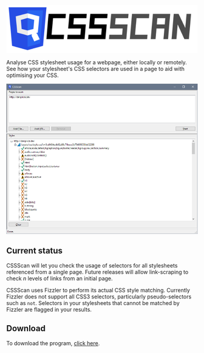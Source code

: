 ![](Resources/logo.png)

Analyse CSS stylesheet usage for a webpage, either locally or remotely. See how your stylesheet's CSS selectors are used in a page to aid with optimising your CSS.

![](Resources/screenshot.png)

## Current status
CSSScan will let you check the usage of selectors for all stylesheets referenced from a single page. Future releases will allow link-scraping to check _n_ levels of links from an initial page.

CSSScan uses Fizzler to perform its actual CSS style matching. Currently Fizzler does not support all CSS3 selectors, particularly pseudo-selectors such as `not`. Selectors in your stylesheets that cannot be matched by Fizzler are flagged in your results.

## Download
To download the program, [click here](https://github.com/flexplate/CssScan/releases/latest).
